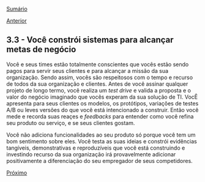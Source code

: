 [Sumário](https://github.com/lucasfantacuci/DevOpsRevelado/blob/master/README.md)


[Anterior](https://github.com/lucasfantacuci/DevOpsRevelado/blob/master/CHAPTER03/3-2-YOUORGANIZEYOURTEAMSAROUNDYOURMISSION.md)


## 3.3 - Você constrói sistemas para alcançar metas de negócio


Você e seus times estão totalmente conscientes que vocês estão sendo pagos para servir seus clientes e para alcançar a missão da sua organização. Sendo assim, vocês são respeitosos com o tempo e recurso de todos da sua organização e clientes. Antes de você assinar qualquer projeto de longo termo, você realiza um *test drive* e valida a proposta e o valor do negócio imaginado que vocês experam da sua solução de TI. VocÊ apresenta para seus clientes os modelos, os protótipos, variações de testes A/B ou leves versões do que você está intencionado a construir. Então você mede e recorda suas reaçes e *feedbacks* para entender como você refina seu produto ou serviço, e se seus clientes gostam.


Você não adiciona funcionalidades ao seu produto só porque você tem um bom sentimento sobre eles. Você testa as suas ideias e constrói evidências tangíveis, demonstrativas e reproduzíveis que você está construindo e investindo recurso da sua organização irá provavelmente adicionar positivamente a diferenciação do seu empregador de seus competidores.  


[Próximo](https://github.com/lucasfantacuci/DevOpsRevelado/blob/master/CHAPTER03/3-4-YOUCREATEWITHQUALIDADEEMONITORAMENTO.md)
